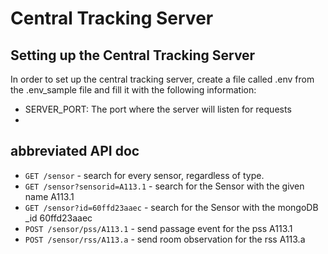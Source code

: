 # Central Tracking Server
## Setting up the Central Tracking Server

In order to set up the central tracking server, create a file called .env from the .env_sample file and fill it with the following information:
- SERVER_PORT: The port where the server will listen for requests
- 

## abbreviated API doc
- `GET /sensor` - search for every sensor, regardless of type.
- `GET /sensor?sensorid=A113.1` - search for the Sensor with the given name A113.1
- `GET /sensor?id=60ffd23aaec` - search for the Sensor with the mongoDB _id 60ffd23aaec
- `POST /sensor/pss/A113.1` - send passage event for the pss A113.1
- `POST /sensor/rss/A113.a` - send room observation for the rss A113.a
